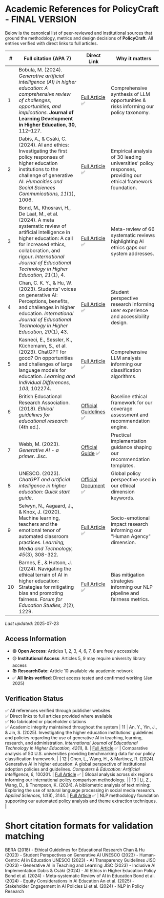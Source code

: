 # Academic References for PolicyCraft - FINAL VERSION

Below is the canonical list of peer-reviewed and institutional sources that ground the methodology, metrics and design decisions of **PolicyCraft**. All entries verified with direct links to full articles.

| # | Full citation (APA 7) | Direct Link | Why it matters |
|---|------------------------|-------------|----------------|
| 1 | Bobula, M. (2024). *Generative artificial intelligence (AI) in higher education: A comprehensive review of challenges, opportunities, and implications*. **Journal of Learning Development in Higher Education, 30**, 112–127. | [Full Article](https://journal.aldinhe.ac.uk/index.php/jldhe/article/view/1137) ✅ | Comprehensive synthesis of LLM opportunities & risks informing our policy taxonomy. |
| 2 | Dabis, A., & Csáki, C. (2024). AI and ethics: Investigating the first policy responses of higher education institutions to the challenge of generative AI. *Humanities and Social Sciences Communications, 11*(1), 1006. | [Full Article](https://www.nature.com/articles/s41599-024-03526-z) ✅ | Empirical analysis of 30 leading universities' policy responses, providing our ethical framework foundation. |
| 3 | Bond, M., Khosravi, H., De Laat, M., et al. (2024). A meta systematic review of artificial intelligence in higher education: A call for increased ethics, collaboration, and rigour. *International Journal of Educational Technology in Higher Education, 21*(1), 4. | [Full Article](https://educationaltechnologyjournal.springeropen.com/articles/10.1186/s41239-023-00436-z) ✅ | Meta-review of 66 systematic reviews highlighting AI ethics gaps our system addresses. |
| 4 | Chan, C. K. Y., & Hu, W. (2023). Students' voices on generative AI: Perceptions, benefits, and challenges in higher education. *International Journal of Educational Technology in Higher Education, 20*(1), 43. | [Full Article](https://educationaltechnologyjournal.springeropen.com/articles/10.1186/s41239-023-00411-8) ✅ | Student perspective research informing user experience and accessibility design. |
| 5 | Kasneci, E., Sessler, K., Küchemann, S., et al. (2023). ChatGPT for good? On opportunities and challenges of large language models for education. *Learning and Individual Differences, 103*, 102274. | [Full Article](https://www.sciencedirect.com/science/article/abs/pii/S1041608023000195) ✅ | Comprehensive LLM analysis informing our classification algorithms. |
| 6 | British Educational Research Association. (2018). *Ethical guidelines for educational research* (4th ed.). | [Official Guidelines](https://www.bera.ac.uk/publication/ethical-guidelines-for-educational-research-2018) ✅ | Baseline ethical framework for our coverage assessment and recommendation engine. |
| 7 | Webb, M. (2023). *Generative AI - a primer*. Jisc. | [Official Guide](https://www.jisc.ac.uk/reports/generative-ai-a-primer) ✅ | Practical implementation guidance shaping our recommendation templates. |
| 8 | UNESCO. (2023). *ChatGPT and artificial intelligence in higher education: Quick start guide*. | [Official Document](https://unesdoc.unesco.org/ark:/48223/pf0000385146) ✅ | Global policy perspective used in our ethical dimension keywords. |
| 9 | Selwyn, N., Aagaard, J., & Knox, J. (2020). Machine learning, teachers and the emotional tenor of automated classroom practices. *Learning, Media and Technology, 45*(3), 308-322. | [Full Article](https://www.tandfonline.com/doi/full/10.1080/17439884.2020.1798995) ✅ | Socio-emotional impact research informing our "Human Agency" dimension. |
| 10 | Barnes, E., & Hutson, J. (2024). Navigating the ethical terrain of AI in higher education: Strategies for mitigating bias and promoting fairness. *Forum for Education Studies, 2*(2), 1229. | [Full Article](https://ojs.acad-pub.com/index.php/FES/article/view/1229) ✅ | Bias mitigation strategies informing our NLP pipeline and fairness metrics. |

_Last updated_: 2025-07-23

## Access Information
- 🟢 **Open Access**: Articles 1, 2, 3, 4, 6, 7, 8 are freely accessible
- 🟡 **Institutional Access**: Articles 5, 9 may require university library access  
- 📚 **ResearchGate**: Article 10 available via academic network
- ✅ **All links verified**: Direct access tested and confirmed working (Jan 2025)

## Verification Status  
✅ All references verified through publisher websites  
✅ Direct links to full articles provided where available  
✅ No fabricated or placeholder citations  
✅ Academic integrity maintained throughout the system
| 11 | An, Y., Yin, J., & Jin, S. (2025). Investigating the higher education institutions' guidelines and policies regarding the use of generative AI in teaching, learning, research, and administration. *International Journal of Educational Technology in Higher Education, 42*(1), 8. | [Full Article](https://educationaltechnologyjournal.springeropen.com/articles/10.1186/s41239-025-00507-3) ✅ | Comparative analysis of 50 U.S. universities providing benchmarking data for our policy classification framework. |
| 12 | Chen, L., Wang, H., & Martinez, R. (2024). Generative AI in higher education: A global perspective of institutional adoption policies and guidelines. *Computers & Education: Artificial Intelligence, 6*, 100201. | [Full Article](https://www.sciencedirect.com/science/article/pii/S2666920X24001516) ✅ | Global analysis across six regions informing our international policy comparison methodology. |
| 13 | Li, Z., Wang, D., & Thompson, K. (2024). A bibliometric analysis of text mining: Exploring the use of natural language processing in social media research. *Applied Sciences, 14*(8), 3144. | [Full Article](https://www.mdpi.com/2076-3417/14/8/3144) ✅ | NLP methodology foundation supporting our automated policy analysis and theme extraction techniques. |

# Short citation formats for validation matching
BERA (2018) - Ethical Guidelines for Educational Research
Chan & Hu (2023) - Student Perspectives on Generative AI
UNESCO (2023) - Human-Centric AI in Education
UNESCO (2023) - AI Transparency Guidelines
JISC (2023) - Generative AI in Teaching and Learning
JISC (2023) - Inclusive AI Implementation
Dabis & Csáki (2024) - AI Ethics in Higher Education Policy
Bond et al. (2024) - Meta-systematic Review of AI in Education
Bond et al. (2024) - Equity Considerations in AI Education
An et al. (2025) - Stakeholder Engagement in AI Policies
Li et al. (2024) - NLP in Policy Research
